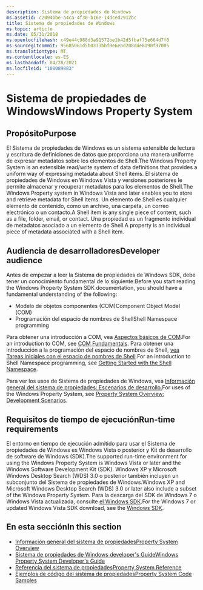 ```yaml
---
description: Sistema de propiedades de Windows
ms.assetid: c2094bbe-a4ca-4f30-b16e-14dced2912bc
title: Sistema de propiedades de Windows
ms.topic: article
ms.date: 05/31/2018
ms.openlocfilehash: c49e44c988d3a91572be1b42d5fbaf75e664d7f0
ms.sourcegitcommit: 95685061d5b0333bbf9e6ebd208dde8190f97005
ms.translationtype: MT
ms.contentlocale: es-ES
ms.lasthandoff: 04/28/2021
ms.locfileid: "108089883"
---
```

# <a name="windows-property-system"></a><span data-ttu-id="563ca-103">Sistema de propiedades de Windows</span><span class="sxs-lookup"><span data-stu-id="563ca-103">Windows Property System</span></span>

## <a name="purpose"></a><span data-ttu-id="563ca-104">Propósito</span><span class="sxs-lookup"><span data-stu-id="563ca-104">Purpose</span></span>

<span data-ttu-id="563ca-105">El Sistema de propiedades de Windows es un sistema extensible de lectura y escritura de definiciones de datos que proporciona una manera uniforme de expresar metadatos sobre los elementos de Shell.</span><span class="sxs-lookup"><span data-stu-id="563ca-105">The Windows Property System is an extensible read/write system of data definitions that provides a uniform way of expressing metadata about Shell items.</span></span> <span data-ttu-id="563ca-106">El sistema de propiedades de Windows en Windows Vista y versiones posteriores le permite almacenar y recuperar metadatos para los elementos de Shell.</span><span class="sxs-lookup"><span data-stu-id="563ca-106">The Windows Property system in Windows Vista and later enables you to store and retrieve metadata for Shell items.</span></span> <span data-ttu-id="563ca-107">Un elemento de Shell es cualquier elemento de contenido, como un archivo, una carpeta, un correo electrónico o un contacto.</span><span class="sxs-lookup"><span data-stu-id="563ca-107">A Shell item is any single piece of content, such as a file, folder, email, or contact.</span></span> <span data-ttu-id="563ca-108">Una propiedad es un fragmento individual de metadatos asociado a un elemento de Shell.</span><span class="sxs-lookup"><span data-stu-id="563ca-108">A property is an individual piece of metadata associated with a Shell item.</span></span>

## <a name="developer-audience"></a><span data-ttu-id="563ca-109">Audiencia de desarrolladores</span><span class="sxs-lookup"><span data-stu-id="563ca-109">Developer audience</span></span>

<span data-ttu-id="563ca-110">Antes de empezar a leer la Sistema de propiedades de Windows SDK, debe tener un conocimiento fundamental de lo siguiente:</span><span class="sxs-lookup"><span data-stu-id="563ca-110">Before you start reading the Windows Property System SDK documentation, you should have a fundamental understanding of the following:</span></span>

-   <span data-ttu-id="563ca-111">Modelo de objetos componentes (COM)</span><span class="sxs-lookup"><span data-stu-id="563ca-111">Component Object Model (COM)</span></span>
-   <span data-ttu-id="563ca-112">Programación del espacio de nombres de Shell</span><span class="sxs-lookup"><span data-stu-id="563ca-112">Shell Namespace programming</span></span>

<span data-ttu-id="563ca-113">Para obtener una introducción a COM, vea [Aspectos básicos de COM](../com/com-fundamentals.md).</span><span class="sxs-lookup"><span data-stu-id="563ca-113">For an introduction to COM, see [COM Fundamentals](../com/com-fundamentals.md).</span></span> <span data-ttu-id="563ca-114">Para obtener una introducción a la programación del espacio de nombres de Shell, [vea Tareas iniciales con el espacio de nombres de Shell](../shell/namespace-intro.md).</span><span class="sxs-lookup"><span data-stu-id="563ca-114">For an introduction to Shell Namespace programming, see [Getting Started with the Shell Namespace](../shell/namespace-intro.md).</span></span>

<span data-ttu-id="563ca-115">Para ver los usos de Sistema de propiedades de Windows, vea [Información general del sistema de propiedades: Escenarios de desarrollo.](property-system-overview.md)</span><span class="sxs-lookup"><span data-stu-id="563ca-115">For uses of the Windows Property System, see [Property System Overview: Development Scenarios](property-system-overview.md).</span></span>

## <a name="run-time-requirements"></a><span data-ttu-id="563ca-116">Requisitos de tiempo de ejecución</span><span class="sxs-lookup"><span data-stu-id="563ca-116">Run-time requirements</span></span>

<span data-ttu-id="563ca-117">El entorno en tiempo de ejecución admitido para usar el Sistema de propiedades de Windows es Windows Vista o posterior y Kit de desarrollo de software de Windows (SDK).</span><span class="sxs-lookup"><span data-stu-id="563ca-117">The supported run-time environment for using the Windows Property System is Windows Vista or later and the Windows Software Development Kit (SDK).</span></span> <span data-ttu-id="563ca-118">Windows XP y Microsoft Windows Desktop Search (WDS) 3.0 o posterior también incluyen un subconjunto del Sistema de propiedades de Windows.</span><span class="sxs-lookup"><span data-stu-id="563ca-118">Windows XP and Microsoft Windows Desktop Search (WDS) 3.0 or later also include a subset of the Windows Property System.</span></span> <span data-ttu-id="563ca-119">Para la descarga del SDK de Windows 7 o Windows Vista actualizada, consulte [el Windows SDK](https://msdn.microsoft.com/windowsvista/bb980924.aspx).</span><span class="sxs-lookup"><span data-stu-id="563ca-119">For the Windows 7 or updated Windows Vista SDK download, see the [Windows SDK](https://msdn.microsoft.com/windowsvista/bb980924.aspx).</span></span>

## <a name="in-this-section"></a><span data-ttu-id="563ca-120">En esta sección</span><span class="sxs-lookup"><span data-stu-id="563ca-120">In this section</span></span>

-   [<span data-ttu-id="563ca-121">Información general del sistema de propiedades</span><span class="sxs-lookup"><span data-stu-id="563ca-121">Property System Overview</span></span>](property-system-overview.md)
-   [<span data-ttu-id="563ca-122">Sistema de propiedades de Windows developer's Guide</span><span class="sxs-lookup"><span data-stu-id="563ca-122">Windows Property System Developer's Guide</span></span>](property-system-developer-s-guide.md)
-   [<span data-ttu-id="563ca-123">Referencia del sistema de propiedades</span><span class="sxs-lookup"><span data-stu-id="563ca-123">Property System Reference</span></span>](property-system-reference.md)
-   [<span data-ttu-id="563ca-124">Ejemplos de código del sistema de propiedades</span><span class="sxs-lookup"><span data-stu-id="563ca-124">Property System Code Samples</span></span>](property-system-code-samples.md)

 

 

